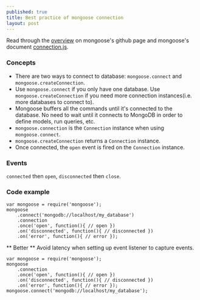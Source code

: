 ```yaml
---
published: true
title: Best practice of mongoose connection
layout: post
---
```

Read through the [overview](https://github.com/Automattic/mongoose) on mongoose's github page and mongoose's document [connection.js](http://mongoosejs.com/docs/api.html#connection-js).

### Concepts

* There are two ways to connect to database: `mongoose.connect` and `mongoose.createConnection`.
* Use `mongoose.connect` if you only have one database. Use `mongoose.createConnection` if you need more connection instances(i.e. more databases to connect to).
* Mongoose buffers all the commands until it's connected to the database. No need to wait until it connects to MongoDB in order to define models, run queries, etc.
* `mongoose.connection` is the `Connection` instance when using `mongoose.connect`.
* `mongoose.createConnection` returns a `Connection` instance.
* Once connected, the `open` event is fired on the `Connection` instance.

### Events

`connected` then `open`, `disconnected` then `close`.

### Code example

```
var mongoose = require('mongoose');
mongoose
    .connect('mongodb://localhost/my_database')
    .connection
    .once('open', function(){ // open })
    .on('disconnected', function(){ // disconnected })
    .on('error', function(){ // error });
```

** Better **
Avoid latency when setting up event listener to capture events.
```
var mongoose = require('mongoose');
mongoose
    .connection
    .once('open', function(){ // open })
    .on('disconnected', function(){ // disconnected })
    .on('error', function(){ // error });
mongoose.connect('mongodb://localhost/my_database');
```